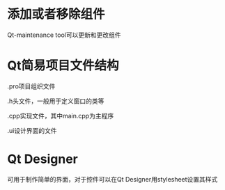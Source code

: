 # 添加或者移除组件

Qt-maintenance tool可以更新和更改组件

# Qt简易项目文件结构

.pro项目组织文件

.h头文件，一般用于定义窗口的类等

.cpp实现文件，其中main.cpp为主程序

.ui设计界面的文件

# Qt Designer

可用于制作简单的界面，对于控件可以在Qt Designer用stylesheet设置其样式
